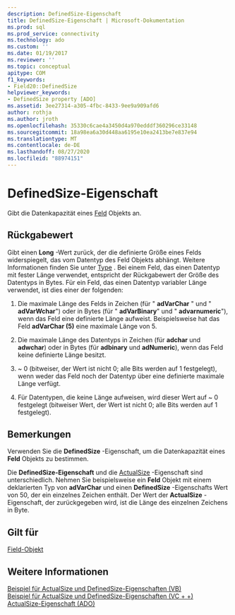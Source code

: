 ```yaml
---
description: DefinedSize-Eigenschaft
title: DefinedSize-Eigenschaft | Microsoft-Dokumentation
ms.prod: sql
ms.prod_service: connectivity
ms.technology: ado
ms.custom: ''
ms.date: 01/19/2017
ms.reviewer: ''
ms.topic: conceptual
apitype: COM
f1_keywords:
- Field20::DefinedSize
helpviewer_keywords:
- DefinedSize property [ADO]
ms.assetid: 3ee27314-a305-4fbc-8433-9ee9a909afd6
author: rothja
ms.author: jroth
ms.openlocfilehash: 35330c6cae4a3450d4a970edddf360296ce33148
ms.sourcegitcommit: 18a98ea6a30d448aa6195e10ea2413be7e837e94
ms.translationtype: MT
ms.contentlocale: de-DE
ms.lasthandoff: 08/27/2020
ms.locfileid: "88974151"
---
```

# <a name="definedsize-property"></a>DefinedSize-Eigenschaft
Gibt die Datenkapazität eines [Feld](../../../ado/reference/ado-api/field-object.md) Objekts an.  
  
## <a name="return-value"></a>Rückgabewert  
 Gibt einen **Long** -Wert zurück, der die definierte Größe eines Felds widerspiegelt, das vom Datentyp des Feld Objekts abhängt. Weitere Informationen finden Sie unter [Type](../../../ado/reference/ado-api/type-property-ado.md) . Bei einem Feld, das einen Datentyp mit fester Länge verwendet, entspricht der Rückgabewert der Größe des Datentyps in Bytes. Für ein Feld, das einen Datentyp variabler Länge verwendet, ist dies einer der folgenden:  
  
1.  Die maximale Länge des Felds in Zeichen (für " **adVarChar** " und " **adVarWchar**") oder in Bytes (für " **adVarBinary**" und " **advarnumeric**"), wenn das Feld eine definierte Länge aufweist. Beispielsweise hat das Feld **adVarChar (5)** eine maximale Länge von 5.  
  
2.  Die maximale Länge des Datentyps in Zeichen (für **adchar** und **adwchar**) oder in Bytes (für **adbinary** und **adNumeric**), wenn das Feld keine definierte Länge besitzt.  
  
3.  ~ 0 (bitweiser, der Wert ist nicht 0; alle Bits werden auf 1 festgelegt), wenn weder das Feld noch der Datentyp über eine definierte maximale Länge verfügt.  
  
4.  Für Datentypen, die keine Länge aufweisen, wird dieser Wert auf ~ 0 festgelegt (bitweiser Wert, der Wert ist nicht 0; alle Bits werden auf 1 festgelegt).  
  
## <a name="remarks"></a>Bemerkungen  
 Verwenden Sie die **DefinedSize** -Eigenschaft, um die Datenkapazität eines **Feld** Objekts zu bestimmen.  
  
 Die **DefinedSize-Eigenschaft** und die [ActualSize](../../../ado/reference/ado-api/actualsize-property-ado.md) -Eigenschaft sind unterschiedlich. Nehmen Sie beispielsweise ein **Feld** Objekt mit einem deklarierten Typ von **adVarChar** und einen **DefinedSize** -Eigenschafts Wert von 50, der ein einzelnes Zeichen enthält. Der Wert der **ActualSize** -Eigenschaft, der zurückgegeben wird, ist die Länge des einzelnen Zeichens in Byte.  
  
## <a name="applies-to"></a>Gilt für  
 [Field-Objekt](../../../ado/reference/ado-api/field-object.md)  
  
## <a name="see-also"></a>Weitere Informationen  
 [Beispiel für ActualSize und DefinedSize-Eigenschaften (VB)](../../../ado/reference/ado-api/actualsize-and-definedsize-properties-example-vb.md)   
 [Beispiel für ActualSize und DefinedSize-Eigenschaften (VC + +)](../../../ado/reference/ado-api/actualsize-and-definedsize-properties-example-vc.md)   
 [ActualSize-Eigenschaft (ADO)](../../../ado/reference/ado-api/actualsize-property-ado.md)
